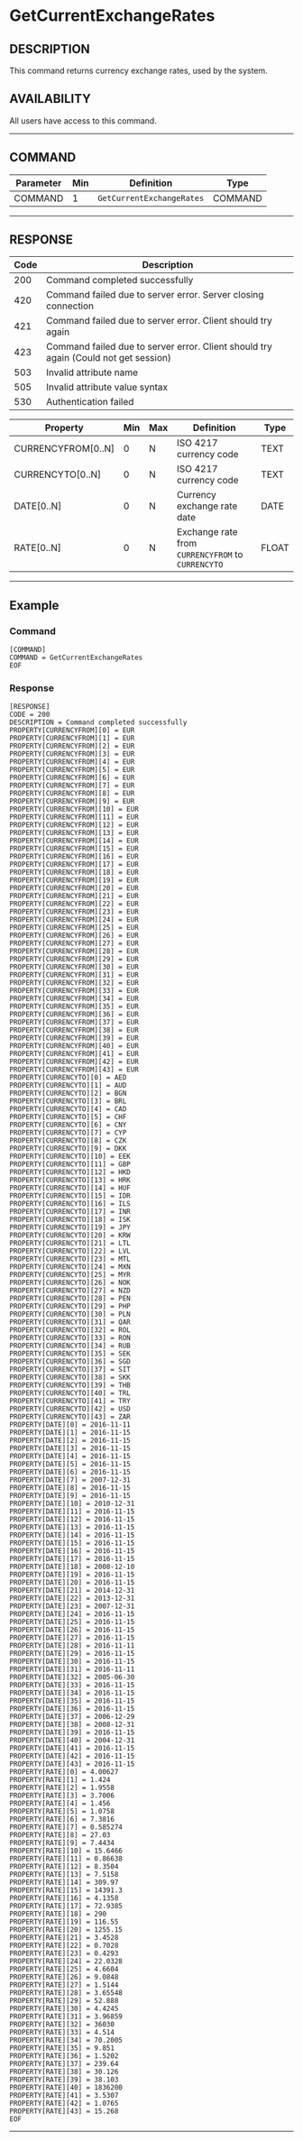 # GetCurrentExchangeRates

## DESCRIPTION
This command returns currency exchange rates, used by the system.

## AVAILABILITY
All users have access to this command.

----
## COMMAND

Parameter | Min | Definition | Type
---- | ---- | ---- | ----
COMMAND | 1 | `GetCurrentExchangeRates` | COMMAND

----
## RESPONSE

Code | Description
---- | ----
200 | Command completed successfully
420 | Command failed due to server error. Server closing connection
421 | Command failed due to server error. Client should try again
423 | Command failed due to server error. Client should try again (Could not get session)
503 | Invalid attribute name
505 | Invalid attribute value syntax
530 | Authentication failed

Property | Min | Max | Definition | Type
---- | ---- | ---- | ---- | ----
CURRENCYFROM[0..N] | 0 | N | ISO 4217 currency code | TEXT
CURRENCYTO[0..N] | 0 | N | ISO 4217 currency code | TEXT
DATE[0..N] | 0 | N | Currency exchange rate date | DATE
RATE[0..N] | 0 | N | Exchange rate from `CURRENCYFROM` to `CURRENCYTO` | FLOAT

----
## Example

### Command

```
[COMMAND]
COMMAND = GetCurrentExchangeRates
EOF
```
### Response

```
[RESPONSE]
CODE = 200
DESCRIPTION = Command completed successfully
PROPERTY[CURRENCYFROM][0] = EUR
PROPERTY[CURRENCYFROM][1] = EUR
PROPERTY[CURRENCYFROM][2] = EUR
PROPERTY[CURRENCYFROM][3] = EUR
PROPERTY[CURRENCYFROM][4] = EUR
PROPERTY[CURRENCYFROM][5] = EUR
PROPERTY[CURRENCYFROM][6] = EUR
PROPERTY[CURRENCYFROM][7] = EUR
PROPERTY[CURRENCYFROM][8] = EUR
PROPERTY[CURRENCYFROM][9] = EUR
PROPERTY[CURRENCYFROM][10] = EUR
PROPERTY[CURRENCYFROM][11] = EUR
PROPERTY[CURRENCYFROM][12] = EUR
PROPERTY[CURRENCYFROM][13] = EUR
PROPERTY[CURRENCYFROM][14] = EUR
PROPERTY[CURRENCYFROM][15] = EUR
PROPERTY[CURRENCYFROM][16] = EUR
PROPERTY[CURRENCYFROM][17] = EUR
PROPERTY[CURRENCYFROM][18] = EUR
PROPERTY[CURRENCYFROM][19] = EUR
PROPERTY[CURRENCYFROM][20] = EUR
PROPERTY[CURRENCYFROM][21] = EUR
PROPERTY[CURRENCYFROM][22] = EUR
PROPERTY[CURRENCYFROM][23] = EUR
PROPERTY[CURRENCYFROM][24] = EUR
PROPERTY[CURRENCYFROM][25] = EUR
PROPERTY[CURRENCYFROM][26] = EUR
PROPERTY[CURRENCYFROM][27] = EUR
PROPERTY[CURRENCYFROM][28] = EUR
PROPERTY[CURRENCYFROM][29] = EUR
PROPERTY[CURRENCYFROM][30] = EUR
PROPERTY[CURRENCYFROM][31] = EUR
PROPERTY[CURRENCYFROM][32] = EUR
PROPERTY[CURRENCYFROM][33] = EUR
PROPERTY[CURRENCYFROM][34] = EUR
PROPERTY[CURRENCYFROM][35] = EUR
PROPERTY[CURRENCYFROM][36] = EUR
PROPERTY[CURRENCYFROM][37] = EUR
PROPERTY[CURRENCYFROM][38] = EUR
PROPERTY[CURRENCYFROM][39] = EUR
PROPERTY[CURRENCYFROM][40] = EUR
PROPERTY[CURRENCYFROM][41] = EUR
PROPERTY[CURRENCYFROM][42] = EUR
PROPERTY[CURRENCYFROM][43] = EUR
PROPERTY[CURRENCYTO][0] = AED
PROPERTY[CURRENCYTO][1] = AUD
PROPERTY[CURRENCYTO][2] = BGN
PROPERTY[CURRENCYTO][3] = BRL
PROPERTY[CURRENCYTO][4] = CAD
PROPERTY[CURRENCYTO][5] = CHF
PROPERTY[CURRENCYTO][6] = CNY
PROPERTY[CURRENCYTO][7] = CYP
PROPERTY[CURRENCYTO][8] = CZK
PROPERTY[CURRENCYTO][9] = DKK
PROPERTY[CURRENCYTO][10] = EEK
PROPERTY[CURRENCYTO][11] = GBP
PROPERTY[CURRENCYTO][12] = HKD
PROPERTY[CURRENCYTO][13] = HRK
PROPERTY[CURRENCYTO][14] = HUF
PROPERTY[CURRENCYTO][15] = IDR
PROPERTY[CURRENCYTO][16] = ILS
PROPERTY[CURRENCYTO][17] = INR
PROPERTY[CURRENCYTO][18] = ISK
PROPERTY[CURRENCYTO][19] = JPY
PROPERTY[CURRENCYTO][20] = KRW
PROPERTY[CURRENCYTO][21] = LTL
PROPERTY[CURRENCYTO][22] = LVL
PROPERTY[CURRENCYTO][23] = MTL
PROPERTY[CURRENCYTO][24] = MXN
PROPERTY[CURRENCYTO][25] = MYR
PROPERTY[CURRENCYTO][26] = NOK
PROPERTY[CURRENCYTO][27] = NZD
PROPERTY[CURRENCYTO][28] = PEN
PROPERTY[CURRENCYTO][29] = PHP
PROPERTY[CURRENCYTO][30] = PLN
PROPERTY[CURRENCYTO][31] = QAR
PROPERTY[CURRENCYTO][32] = ROL
PROPERTY[CURRENCYTO][33] = RON
PROPERTY[CURRENCYTO][34] = RUB
PROPERTY[CURRENCYTO][35] = SEK
PROPERTY[CURRENCYTO][36] = SGD
PROPERTY[CURRENCYTO][37] = SIT
PROPERTY[CURRENCYTO][38] = SKK
PROPERTY[CURRENCYTO][39] = THB
PROPERTY[CURRENCYTO][40] = TRL
PROPERTY[CURRENCYTO][41] = TRY
PROPERTY[CURRENCYTO][42] = USD
PROPERTY[CURRENCYTO][43] = ZAR
PROPERTY[DATE][0] = 2016-11-11
PROPERTY[DATE][1] = 2016-11-15
PROPERTY[DATE][2] = 2016-11-15
PROPERTY[DATE][3] = 2016-11-15
PROPERTY[DATE][4] = 2016-11-15
PROPERTY[DATE][5] = 2016-11-15
PROPERTY[DATE][6] = 2016-11-15
PROPERTY[DATE][7] = 2007-12-31
PROPERTY[DATE][8] = 2016-11-15
PROPERTY[DATE][9] = 2016-11-15
PROPERTY[DATE][10] = 2010-12-31
PROPERTY[DATE][11] = 2016-11-15
PROPERTY[DATE][12] = 2016-11-15
PROPERTY[DATE][13] = 2016-11-15
PROPERTY[DATE][14] = 2016-11-15
PROPERTY[DATE][15] = 2016-11-15
PROPERTY[DATE][16] = 2016-11-15
PROPERTY[DATE][17] = 2016-11-15
PROPERTY[DATE][18] = 2008-12-10
PROPERTY[DATE][19] = 2016-11-15
PROPERTY[DATE][20] = 2016-11-15
PROPERTY[DATE][21] = 2014-12-31
PROPERTY[DATE][22] = 2013-12-31
PROPERTY[DATE][23] = 2007-12-31
PROPERTY[DATE][24] = 2016-11-15
PROPERTY[DATE][25] = 2016-11-15
PROPERTY[DATE][26] = 2016-11-15
PROPERTY[DATE][27] = 2016-11-15
PROPERTY[DATE][28] = 2016-11-11
PROPERTY[DATE][29] = 2016-11-15
PROPERTY[DATE][30] = 2016-11-15
PROPERTY[DATE][31] = 2016-11-11
PROPERTY[DATE][32] = 2005-06-30
PROPERTY[DATE][33] = 2016-11-15
PROPERTY[DATE][34] = 2016-11-15
PROPERTY[DATE][35] = 2016-11-15
PROPERTY[DATE][36] = 2016-11-15
PROPERTY[DATE][37] = 2006-12-29
PROPERTY[DATE][38] = 2008-12-31
PROPERTY[DATE][39] = 2016-11-15
PROPERTY[DATE][40] = 2004-12-31
PROPERTY[DATE][41] = 2016-11-15
PROPERTY[DATE][42] = 2016-11-15
PROPERTY[DATE][43] = 2016-11-15
PROPERTY[RATE][0] = 4.00627
PROPERTY[RATE][1] = 1.424
PROPERTY[RATE][2] = 1.9558
PROPERTY[RATE][3] = 3.7006
PROPERTY[RATE][4] = 1.456
PROPERTY[RATE][5] = 1.0758
PROPERTY[RATE][6] = 7.3816
PROPERTY[RATE][7] = 0.585274
PROPERTY[RATE][8] = 27.03
PROPERTY[RATE][9] = 7.4434
PROPERTY[RATE][10] = 15.6466
PROPERTY[RATE][11] = 0.86638
PROPERTY[RATE][12] = 8.3504
PROPERTY[RATE][13] = 7.5158
PROPERTY[RATE][14] = 309.97
PROPERTY[RATE][15] = 14391.3
PROPERTY[RATE][16] = 4.1358
PROPERTY[RATE][17] = 72.9385
PROPERTY[RATE][18] = 290
PROPERTY[RATE][19] = 116.55
PROPERTY[RATE][20] = 1255.15
PROPERTY[RATE][21] = 3.4528
PROPERTY[RATE][22] = 0.7028
PROPERTY[RATE][23] = 0.4293
PROPERTY[RATE][24] = 22.0328
PROPERTY[RATE][25] = 4.6604
PROPERTY[RATE][26] = 9.0848
PROPERTY[RATE][27] = 1.5144
PROPERTY[RATE][28] = 3.65548
PROPERTY[RATE][29] = 52.888
PROPERTY[RATE][30] = 4.4245
PROPERTY[RATE][31] = 3.96859
PROPERTY[RATE][32] = 36030
PROPERTY[RATE][33] = 4.514
PROPERTY[RATE][34] = 70.2005
PROPERTY[RATE][35] = 9.851
PROPERTY[RATE][36] = 1.5202
PROPERTY[RATE][37] = 239.64
PROPERTY[RATE][38] = 30.126
PROPERTY[RATE][39] = 38.103
PROPERTY[RATE][40] = 1836200
PROPERTY[RATE][41] = 3.5307
PROPERTY[RATE][42] = 1.0765
PROPERTY[RATE][43] = 15.268
EOF
```

----
